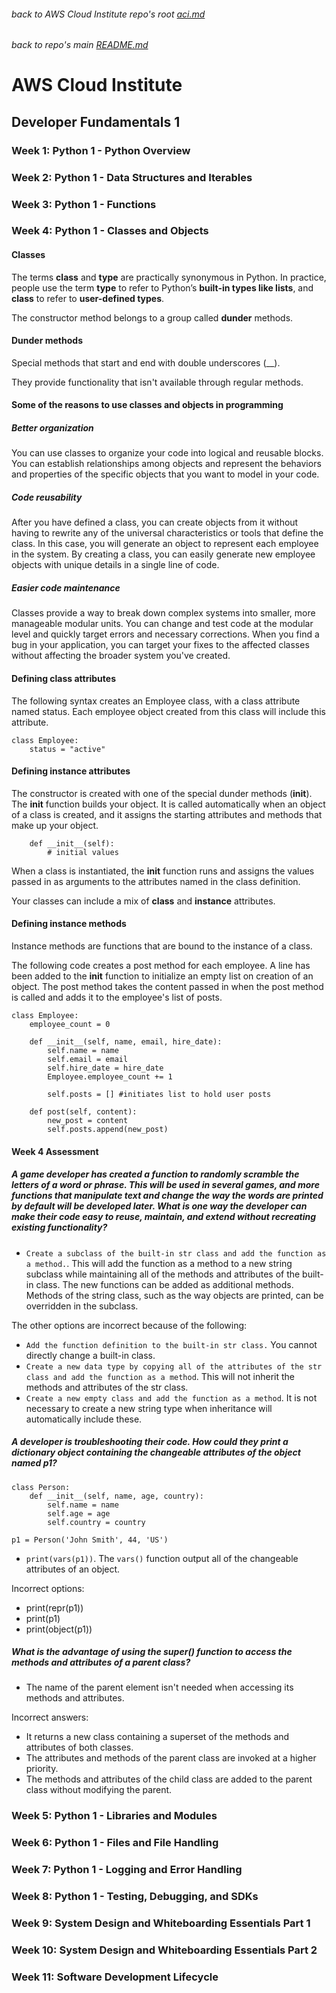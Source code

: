 ###### back to AWS Cloud Institute repo's root [aci.md](../aci.md)
###### back to repo's main [README.md](../../../README.md)
# AWS Cloud Institute
## Developer Fundamentals 1
### Week 1: Python 1 - Python Overview
### Week 2: Python 1 - Data Structures and Iterables
### Week 3: Python 1 - Functions
### Week 4: Python 1 - Classes and Objects

#### Classes
The terms **class** and **type** are practically synonymous in Python. In practice, people use the term **type** to refer to Python’s **built-in types like lists**, and **class** to refer to **user-defined types**.

The constructor method belongs to a group called **dunder** methods.

#### Dunder methods
Special methods that start and end with double underscores (__).

They provide functionality that isn't available through regular methods.

#### Some of the reasons to use classes and objects in programming
##### Better organization
You can use classes to organize your code into logical and reusable blocks. You can establish relationships among objects and represent the behaviors and properties of the specific objects that you want to model in your code.

##### Code reusability
After you have defined a class, you can create objects from it without having to rewrite any of the universal characteristics or tools that define the class. In this case, you will generate an object to represent each employee in the system. By creating a class, you can easily generate new employee objects with unique details in a single line of code.

##### Easier code maintenance
Classes provide a way to break down complex systems into smaller, more manageable modular units. You can change and test code at the modular level and quickly target errors and necessary corrections. When you find a bug in your application, you can target your fixes to the affected classes without affecting the broader system you've created.

#### Defining **class** attributes
The following syntax creates an Employee class, with a class attribute named status. Each employee object created from this class will include this attribute. 

```
class Employee:
    status = "active"
```

#### Defining instance attributes
The constructor is created with one of the special dunder methods (__init__). The __init__ function builds your object. It is called automatically when an object of a class is created, and it assigns the starting attributes and methods that make up your object.

```
    def __init__(self):
        # initial values
```

When a class is instantiated, the __init__ function runs and assigns the values passed in as arguments to the attributes named in the class definition.

Your classes can include a mix of **class** and **instance** attributes.

#### Defining instance methods
Instance methods are functions that are bound to the instance of a class.

The following code creates a post method for each employee. A line has been added to the __init__ function to initialize an empty list on creation of an object. The post method takes the content passed in when the post method is called and adds it to the employee's list of posts.

```
class Employee:
    employee_count = 0
    
    def __init__(self, name, email, hire_date):
        self.name = name
        self.email = email
        self.hire_date = hire_date
        Employee.employee_count += 1
        
        self.posts = [] #initiates list to hold user posts
        
    def post(self, content):
        new_post = content
        self.posts.append(new_post) 
```

#### Week 4 Assessment
##### A game developer has created a function to randomly scramble the letters of a word or phrase. This will be used in several games, and more functions that manipulate text and change the way the words are printed by default will be developed later. What is one way the developer can make their code easy to reuse, maintain, and extend without recreating existing functionality?
* `Create a subclass of the built-in str class and add the function as a method.`. This will add the function as a method to a new string subclass while maintaining all of the methods and attributes of the built-in class. The new functions can be added as additional methods. Methods of the string class, such as the way objects are printed, can be overridden in the subclass.

The other options are incorrect because of the following:
* `Add the function definition to the built-in str class.` You cannot directly change a built-in class.
* `Create a new data type by copying all of the attributes of the str class and add the function as a method`. This will not inherit the methods and attributes of the str class.
* `Create a new empty class and add the function as a method`. It is not necessary to create a new string type when inheritance will automatically include these.

##### A developer is troubleshooting their code. How could they print a dictionary object containing the changeable attributes of the object named p1?
```
class Person:
    def __init__(self, name, age, country):
        self.name = name
        self.age = age
        self.country = country

p1 = Person('John Smith', 44, 'US')
```
* `print(vars(p1))`. The `vars()` function output all of the changeable attributes of an object.

Incorrect options:
* print(repr(p1))
* print(p1)
* print(object(p1))

##### What is the advantage of using the super() function to access the methods and attributes of a parent class?
* The name of the parent element isn't needed when accessing its methods and attributes.

Incorrect answers:
* It returns a new class containing a superset of the methods and attributes of both classes.
* The attributes and methods of the parent class are invoked at a higher priority.
* The methods and attributes of the child class are added to the parent class without modifying the parent.

### Week 5: Python 1 - Libraries and Modules
### Week 6: Python 1 - Files and File Handling
### Week 7: Python 1 - Logging and Error Handling
### Week 8: Python 1 - Testing, Debugging, and SDKs
### Week 9: System Design and Whiteboarding Essentials Part 1
### Week 10: System Design and Whiteboarding Essentials Part 2
### Week 11: Software Development Lifecycle
